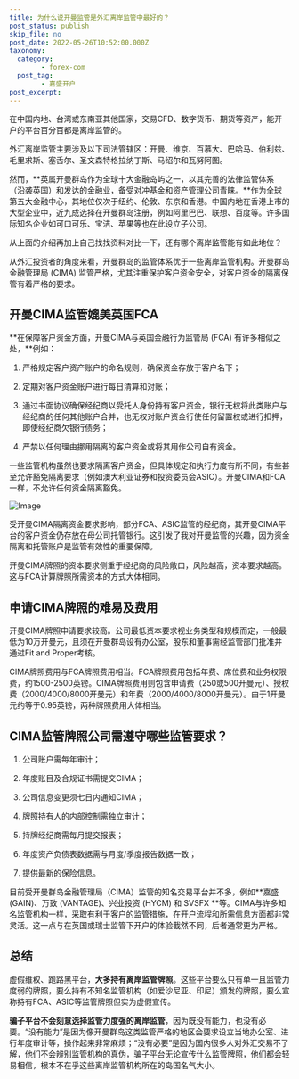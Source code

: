 ```yaml
---
title: 为什么说开曼监管是外汇离岸监管中最好的？
post_status: publish
skip_file: no
post_date: 2022-05-26T10:52:00.000Z
taxonomy:
  category:
        - forex-com
  post_tag:
        - 嘉盛开户
post_excerpt: 
---
```

在中国内地、台湾或东南亚其他国家，交易CFD、数字货币、期货等资产，能开户的平台百分百都是离岸监管的。

外汇离岸监管主要涉及以下司法管辖区：开曼、维京、百慕大、巴哈马、伯利兹、毛里求斯、塞舌尔、圣文森特格拉纳丁斯、马绍尔和瓦努阿图。

然而，**英属开曼群岛作为全球十大金融岛屿之一，以其完善的法律监管体系（沿袭英国）和发达的金融业，备受对冲基金和资产管理公司青睐。**作为全球第五大金融中心，其地位仅次于纽约、伦敦、东京和香港。中国内地在香港上市的大型企业中，近九成选择在开曼群岛注册，例如阿里巴巴、联想、百度等。许多国际知名企业如可口可乐、宝洁、苹果等也在此设立子公司。

从上面的介绍再加上自己找找资料对比一下，还有哪个离岸监管能有如此地位？

从外汇投资者的角度来看，开曼群岛的监管体系优于一些离岸监管机构。开曼群岛金融管理局 (CIMA) 监管严格，尤其注重保护客户资金安全，对客户资金的隔离保管有着严格的要求。

## 开曼CIMA监管媲美英国FCA

**在保障客户资金方面，开曼CIMA与英国金融行为监管局 (FCA) 有许多相似之处，**例如：

1. 严格规定客户资产账户的命名规则，确保资金存放于客户名下；

1. 定期对客户资金账户进行每日清算和对账；

1. 通过书面协议确保经纪商以受托人身份持有客户资金，银行无权将此类账户与经纪商的任何其他账户合并，也无权对账户资金行使任何留置权或进行扣押，即使经纪商欠银行债务；

1. 严禁以任何理由挪用隔离的客户资金或将其用作公司自有资金。

一些监管机构虽然也要求隔离客户资金，但具体规定和执行力度有所不同，有些甚至允许豁免隔离要求（例如澳大利亚证券和投资委员会ASIC）。开曼CIMA和FCA一样，不允许任何资金隔离豁免。

![Image](https://prod-files-secure.s3.us-west-2.amazonaws.com/39ed1227-6d7d-4570-be36-9ccd4a2c4241/bd849744-3fcb-4a37-8312-357962c8f065/image.png?X-Amz-Algorithm=AWS4-HMAC-SHA256&X-Amz-Content-Sha256=UNSIGNED-PAYLOAD&X-Amz-Credential=ASIAZI2LB466WQ2NNGMR%2F20250802%2Fus-west-2%2Fs3%2Faws4_request&X-Amz-Date=20250802T221342Z&X-Amz-Expires=3600&X-Amz-Security-Token=IQoJb3JpZ2luX2VjEOX%2F%2F%2F%2F%2F%2F%2F%2F%2F%2FwEaCXVzLXdlc3QtMiJIMEYCIQD49WtRIQ2Xf95GijJjhaCvOOIG%2FVyQAb6p6gz3znjx%2BAIhAKu%2BUmWy0kt1s6JIdNfJGFJ9mp7fE8CFSbuDXmAMRDloKv8DCB0QABoMNjM3NDIzMTgzODA1IgzyKUZ8Znp9iQQh8Kkq3AMc6gf1Ci7OY57f7dWzXbKQr9HVtYR%2FD%2FeIQpPH1ABVo93V7ooOUNk8XDu%2BmDBQ%2Bq0hk3L5IlrqVnTgNv20G0jQS8fm2e8hfediF3fzv0pL5c%2FVaWMjXmXsRce4DVutU7%2BKUBRk46lj4ZuvsYK8nqjn3hYHpgQoUPms7nbYq%2FY5jhE6Ji3b4H7Nq2PjoGiOIcRo7Gt3eYI25imngDg4pKIKTLjZW%2Bm9WMXCMOdpoEVGJxt4i74kqneFfPu6OnYPY8S9Y8TDIadr4jxlhv7IEy%2F2bE38ep49jE5PNyyU2wNjXrnCP3kJ%2FxHaJl9fojzv3%2F%2FL5OvXFqF0b8V%2BBO7MWtFrNFUVHtLpjyeF%2BUkvtv5eqXhJ%2BMNg8TGK2mi9SC8VBKYyHwQCGMRKsbajPXGR2BNGsS4WgifELYRXrE8UCMykP02RFJTjXK9SgnXCs7DQ6QNObvO%2B4akLEk3cho9b7It%2BvlLvQIjFyWO7VN%2FZ0jBBiPYc4emLW%2BbHS%2FAmTkxjzgl12324eDPJQLO6RglSErsYu0iGo%2BJxNhzw70B%2B1TVxfRsVcy%2BII%2Fo7tFaKuSv8naBBDsDzBkJ1kKVymGY2z11D%2Bsn6Am4B3ZP8zYHa4qikxYLdWcoKtfrDOZsqSTDj5bnEBjqkAdZLX8crVlua6tpkL48wRTMYFOiJA17ndkMhsDC%2BJcuhzGxDOAas9SR0DZFkybjeXW9GJaeth3R8SCZNNkQpaIO2Q3lbvUaID%2BY5FMZqVqCx1cMb%2Bdb32dGbiRRBA9izWnyw51zwfzgbcglEF6N%2BuYRzpEyMqKG6SLfOrxPDMZmvL7j7gWxjsATFw6kmsxeUPWkcG3w8uezOU%2B2gZtPwBw%2FDvVPQ&X-Amz-Signature=597f9e27bfc6c15dc72b4580c6be880c1334732f21685dadfb8373b5c643c444&X-Amz-SignedHeaders=host&x-amz-checksum-mode=ENABLED&x-id=GetObject)

受开曼CIMA隔离资金要求影响，部分FCA、ASIC监管的经纪商，其开曼CIMA平台的客户资金仍存放在母公司托管银行。这引发了我对开曼监管的兴趣，因为资金隔离和托管账户是监管有效性的重要保障。

开曼CIMA牌照的资本要求侧重于经纪商的风险敞口，风险越高，资本要求越高。这与FCA计算牌照所需资本的方式大体相同。

## **申请CIMA牌照的难易及费用**

开曼CIMA牌照申请要求较高。公司最低资本要求视业务类型和规模而定，一般最低为10万开曼元，且须在开曼群岛设有办公室，股东和董事需经监管部门批准并通过Fit and Proper考核。

CIMA牌照费用与FCA牌照费用相当。FCA牌照费用包括年费、席位费和业务权限费，约1500-2500英镑。CIMA牌照费用则包含申请费（250或500开曼元）、授权费（2000/4000/8000开曼元）和年费（2000/4000/8000开曼元）。由于1开曼元约等于0.95英镑，两种牌照费用大体相当。

## CIMA监管牌照公司需遵守哪些监管要求？

1. 公司账户需每年审计；

1. 年度账目及合规证书需提交CIMA；

1. 公司信息变更须七日内通知CIMA；

1. 牌照持有人的内部控制需独立审计；

1. 持牌经纪商需每月提交报表；

1. 年度资产负债表数据需与月度/季度报告数据一致；

1. 提供最新的保险信息。

目前受开曼群岛金融管理局（CIMA）监管的知名交易平台并不多，例如**嘉盛 (GAIN)、万致 (VANTAGE)、兴业投资 (HYCM) 和 SVSFX **等。CIMA与许多知名监管机构一样，采取有利于客户的监管措施，在开户流程和所需信息方面都非常灵活。这一点与在英国或瑞士监管下开户的体验截然不同，后者通常更为严格。

## 总结

虚假维权、跑路黑平台，**大多持有离岸监管牌照**。这些平台要么只有单一且监管力度弱的牌照，要么持有不知名监管机构（如爱沙尼亚、印尼）颁发的牌照，要么宣称持有FCA、ASIC等监管牌照但实为虚假宣传。

**骗子平台不会刻意选择监管力度强的离岸监管**，因为既没有能力，也没有必要。“没有能力”是因为像开曼群岛这类监管严格的地区会要求设立当地办公室、进行年度审计等，操作起来非常麻烦；“没有必要”是因为国内很多人对外汇交易不了解，他们不会辨别监管机构的真伪，骗子平台无论宣传什么监管牌照，他们都会轻易相信，根本不在乎这些离岸监管机构所在的岛国名气大小。